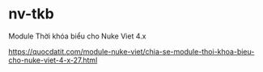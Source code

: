 # nv-tkb
Module Thời khóa biểu cho Nuke Viet 4.x

https://quocdatit.com/module-nuke-viet/chia-se-module-thoi-khoa-bieu-cho-nuke-viet-4-x-27.html

